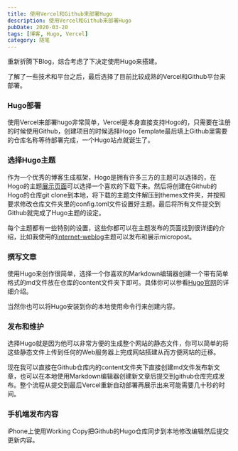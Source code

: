 ```yaml
---
title: 使用Vercel和Github来部署Hugo
description: 使用Vercel和Github来部署Hugo
pubDate: 2020-03-20
tags: [博客, Hugo, Vercel]
category: 随笔
---
```


重新折腾下Blog，综合考虑了下决定使用Hugo来搭建。

了解了一些技术和平台之后，最后选择了目前比较成熟的Vercel和Github平台来部署。

### Hugo部署

使用Vercel来部署hugo非常简单，Vercel是本身直接支持Hogo的，只需要在注册的时候使用Github，创建项目的时候选择Hogo Template最后填上Github里需要的仓库名称等待部署完成，一个Hugo站点就诞生了。
<!-- more -->
### 选择Hugo主题

作为一个优秀的博客生成框架，Hogo是拥有许多三方的主题可以选择的，在Hogo的主题[展示页面](https://themes.gohugo.io/)可以选择一个喜欢的下载下来。然后将创建在Github的Hogo的仓库git clone到本地，将下载的主题文件解压到themes文件夹，并按照要求修改仓库文件夹里的config.toml文件设置好主题。最后将所有文件提交到Github就完成了Hugo主题的设定。

每个主题都有一些特别的设置，这些你都可以在主题发布的页面找到很详细的介绍，比如我使用的[internet-weblog](https://github.com/jnjosh/internet-weblog)主题可以发布和展示micropost。

### 撰写文章

使用Hugo来创作很简单，选择一个你喜欢的Markdown编辑器创建一个带有简单格式的md文件放在仓库的content文件夹下即可。具体你可以参看[Hugo官网](https://gohugo.io/content-management/organization/)的详细介绍。

当然你也可以将Hugo安装到你的本地使用命令行来创建内容。

### 发布和维护

选择Hugo就是因为他可以非常方便的生成整个网站的静态文件，你可以简单的将这些静态文件上传到任何的Web服务器上完成网站搭建从而方便网站的迁移。

现在我可以直接在Github仓库内的content文件夹下直接创建md文件发布新文章，也可以在本地使用Markdown编辑器创建新文章后提交到github仓库完成发布。整个流程从提交到最后Vercel重新自动部署再展示出来可能需要几十秒的时间。

### 手机端发布内容

iPhone上使用Working Copy把Github的Hugo仓库同步到本地修改编辑然后提交更新内容。

